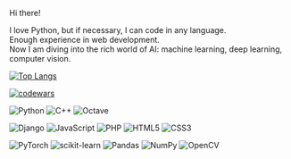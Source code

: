 Hi there!

I love Python, but if necessary, I can code in any language.  
Enough experience in web development.  
Now I am diving into the rich world of AI: machine learning, deep learning, computer vision. 

[![Top Langs](https://github-readme-stats.vercel.app/api/top-langs/?username=sherevv&layout=compact)](https://github.com/sherevv/github-readme-stats)



[![codewars](https://www.codewars.com/users/sherevv/badges/micro)](https://www.codewars.com/users/sherevv) 

![Python](https://img.shields.io/badge/python-3670A0?style=flat-square&logo=python&logoColor=ffdd54) 
![C++](https://img.shields.io/badge/c++-%2300599C.svg?style=flat-square&logo=c%2B%2B&logoColor=white) 
![Octave](https://img.shields.io/badge/OCTAVE-darkblue?style=flat-square&logo=octave&logoColor=fcd683)

![Django](https://img.shields.io/badge/django-%23092E20.svg?style=flat-square&logo=django&logoColor=white)
![JavaScript](https://img.shields.io/badge/javascript-%23323330.svg?style=flat-square&logo=javascript&logoColor=%23F7DF1E)
![PHP](https://img.shields.io/badge/php-%23777BB4.svg?style=flat-square&logo=php&logoColor=white)
![HTML5](https://img.shields.io/badge/html5-%23E34F26.svg?style=flat-square&logo=html5&logoColor=white)
![CSS3](https://img.shields.io/badge/css3-%231572B6.svg?style=flat-square&logo=css3&logoColor=white)

![PyTorch](https://img.shields.io/badge/PyTorch-%23EE4C2C.svg?style=flat-square&logo=PyTorch&logoColor=white)
![scikit-learn](https://img.shields.io/badge/scikit--learn-%23F7931E.svg?style=flat-square&logo=scikit-learn&logoColor=white)
![Pandas](https://img.shields.io/badge/pandas-%23150458.svg?style=flat-square&logo=pandas&logoColor=white)
![NumPy](https://img.shields.io/badge/numpy-%23013243.svg?style=flat-squarelogo=numpy&logoColor=white)
![OpenCV](https://img.shields.io/badge/opencv-%23white.svg?style=flat-square&logo=opencv&logoColor=white)
